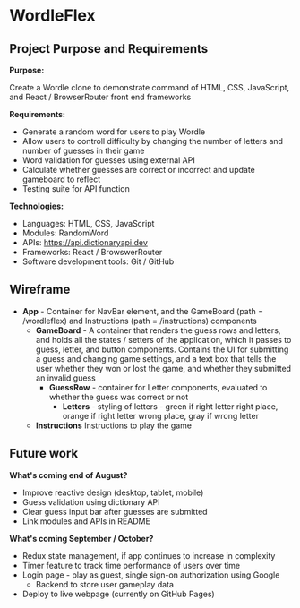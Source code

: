  
# WordleFlex

## Project Purpose and Requirements 

**Purpose:**

Create a Wordle clone to demonstrate command of HTML, CSS, JavaScript, and React / BrowserRouter front end frameworks

**Requirements:**
- Generate a random word for users to play Wordle
- Allow users to controll difficulty by changing the number of letters and number of guesses in their game
- Word validation for guesses using external API
- Calculate whether guesses are correct or incorrect and update gameboard to reflect
- Testing suite for API function

**Technologies:**
- Languages: HTML, CSS, JavaScript 
- Modules: RandomWord 
- APIs: https://api.dictionaryapi.dev
- Frameworks: React / BrowswerRouter
- Software development tools: Git / GitHub

## Wireframe 

- **App** - Container for NavBar element, and the GameBoard (path = /wordleflex) and Instructions (path = /instructions) components
    - **GameBoard** - A container that renders the guess rows and letters, and holds all the states / setters of the application, which it passes to guess, letter, and button components. Contains the UI for submitting a guess and changing game settings, and a text box that tells the user whether they won or lost the game, and whether they submitted an invalid guess
        - **GuessRow** - container for Letter components, evaluated to whether the guess was correct or not
            - **Letters** - styling of letters - green if right letter right place, orange if right letter wrong place, gray if wrong letter 
    - **Instructions** Instructions to play the game
    
## Future work

**What's coming end of August?** 
- Improve reactive design (desktop, tablet, mobile)
- Guess validation using dictionary API
- Clear guess input bar after guesses are submitted
- Link modules and APIs in README 

**What's coming September / October?**
- Redux state management, if app continues to increase in complexity
- Timer feature to track time performance of users over time 
- Login page - play as guest, single sign-on authorization using Google
    - Backend to store user gameplay data
- Deploy to live webpage (currently on GitHub Pages)
